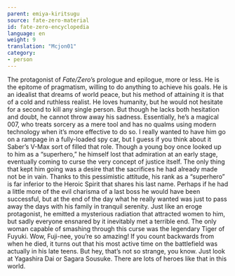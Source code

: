 ```yaml
---
parent: emiya-kiritsugu
source: fate-zero-material
id: fate-zero-encyclopedia
language: en
weight: 9
translation: "Mcjon01"
category:
- person
---
```


The protagonist of *Fate/Zero*’s prologue and epilogue, more or less.
He is the epitome of pragmatism, willing to do anything to achieve his goals. He is an idealist that dreams of world peace, but his method of attaining it is that of a cold and ruthless realist. He loves humanity, but he would not hesitate for a second to kill any single person. But though he lacks both hesitation and doubt, he cannot throw away his sadness.
Essentially, he’s a magical 007, who treats sorcery as a mere tool and has no qualms using modern technology when it’s more effective to do so. I really wanted to have him go on a rampage in a fully-loaded spy car, but I guess if you think about it Saber’s V-Max sort of filled that role.
Though a young boy once looked up to him as a “superhero,” he himself lost that admiration at an early stage, eventually coming to curse the very concept of justice itself. The only thing that kept him going was a desire that the sacrifices he had already made not be in
vain. Thanks to this pessimistic attitude, his rank as a “superhero” is far inferior to the Heroic Spirit that shares his last name. Perhaps if he had a little more of the evil charisma of a last boss he would have been successful, but at the end of the day what he really wanted was just to pass away the days with his family in tranquil serenity.
Just like an eroge protagonist, he emitted a mysterious radiation that attracted women to him, but sadly everyone ensnared by it inevitably met a terrible end. The only woman capable of smashing through this curse was the legendary Tiger of Fuyuki. Wow, Fuji-nee, you’re so amazing!
If you count backwards from when he died, it turns out that his most active time on the battlefield was actually in his late teens. But hey, that’s not so strange, you know. Just look at Yagashira Dai or Sagara Sousuke. There are lots of heroes like that in this world.
